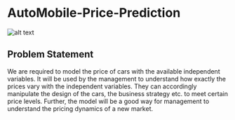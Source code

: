 # AutoMobile-Price-Prediction
![alt text](https://github.com/ChinmaykrAutoMobile-Price-Prediction/blob/master/car1.jpg)

## Problem Statement 
We are required to model the price of cars with the available independent variables. It will be used by the management to understand how exactly the prices vary with the independent variables. They can accordingly manipulate the design of the cars, the business strategy etc. to meet certain price levels. Further, the model will be a good way for management to understand the pricing dynamics of a new market.
